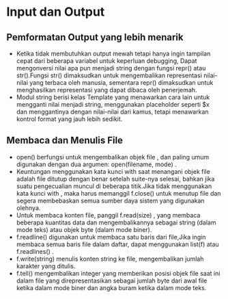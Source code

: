 # Input dan Output
## Pemformatan Output yang lebih menarik

* Ketika tidak membutuhkan output mewah tetapi hanya ingin tampilan cepat dari beberapa variabel untuk keperluan debugging, Dapat mengonversi nilai apa pun menjadi string dengan fungsi repr() atau str().Fungsi str() dimaksudkan untuk mengembalikan representasi nilai-nilai yang terbaca oleh manusia, sementara repr() dimaksudkan untuk menghasilkan representasi yang dapat dibaca oleh penerjemah. 
* Modul string berisi kelas Template yang menawarkan cara lain untuk mengganti nilai menjadi string, menggunakan placeholder seperti $x dan menggantinya dengan nilai-nilai dari kamus, tetapi menawarkan kontrol format yang jauh lebih sedikit. 

## Membaca dan Menulis File

* open() berfungsi untuk mengembalikan objek file , dan paling umum digunakan dengan dua argumen: open(filename, mode) .
* Keuntungan menggunakan kata kunci with saat menangani objek file adalah file ditutup dengan benar setelah suite-nya selesai, bahkan jika suatu pengecualian muncul di beberapa titik.Jika tidak menggunakan kata kunci with , maka harus memanggil f.close() untuk menutup file dan segera membebaskan semua sumber daya sistem yang digunakan olehnya.
* Untuk membaca konten file, panggil f.read(size) , yang membaca beberapa kuantitas data dan mengembalikannya sebagai string (dalam mode teks) atau objek byte (dalam mode biner).
* f.readline() digunakan untuk membaca satu baris dari file,Jika ingin membaca semua baris file dalam daftar, dapat menggunakan list(f) atau f.readlines() .
* f.write(string) menulis konten string ke file, mengembalikan jumlah karakter yang ditulis.
* f.tell() mengembalikan integer yang memberikan posisi objek file saat ini dalam file yang direpresentasikan sebagai jumlah byte dari awal file ketika dalam mode biner dan angka buram ketika dalam mode teks.
